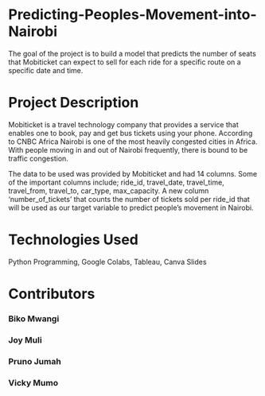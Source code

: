# Predicting-Peoples-Movement-into-Nairobi
The goal of the project is to build a model that predicts the number of seats that Mobiticket can expect to sell for each ride for a specific route on a specific date and time.

# Project Description
Mobiticket is a travel technology company that provides a service that enables one to book, pay and get bus tickets using your phone. According to CNBC Africa Nairobi is one of the most heavily congested cities in Africa. With people moving in and out of Nairobi frequently, there is bound to be traffic congestion.

The data to be used was provided by Mobiticket and had 14 columns. Some of the important columns include; ride_id, travel_date, travel_time, travel_from, travel_to, car_type, max_capacity. A new column ‘number_of_tickets’ that counts the number of tickets sold per ride_id that will be used as our target variable to predict people’s movement in Nairobi.

# Technologies Used
Python Programming, Google Colabs, Tableau, Canva Slides

# Contributors
### Biko Mwangi
### Joy Muli
### Pruno Jumah
### Vicky Mumo
